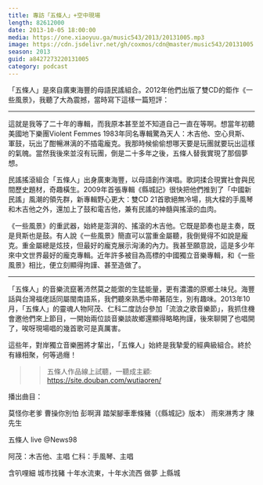 ```yaml
---
title: 專訪「五條人」+空中現場
length: 82612000
date: 2013-10-05 18:00:00
media: https://one.xiaoyuu.ga/music543/2013/20131005.mp3
image: https://cdn.jsdelivr.net/gh/coxmos/cdn@master/music543/20131005.png
season: 2013
guid: a8427273220131005
category: podcast
---
```


「五條人」是來自廣東海豐的母語民謠組合。2012年他們出版了雙CD的鉅作《一些風景》，我聽了大為震撼，當時寫下這樣一篇短評：
_____
這就是我等了二十年的專輯，而我原本甚至並不知道自己一直在等啊。想當年初聽美國地下樂團Violent Femmes 1983年同名專輯驚為天人：木吉他、空心貝斯、軍鼓，玩出了酣暢淋漓的不插電龐克。我那時候偷偷想哪天要是玩團就要玩出這樣的氣魄。當然我後來並沒有玩團，倒是二十多年之後，五條人替我實現了那個夢想。

民謠搖滾組合「五條人」出身廣東海豐，以母語創作演唱。歌詞揉合現實社會與民間歷史題材，奇趣橫生。2009年首張專輯《縣城記》很快把他們推到了「中國新民謠」風潮的領先群，新專輯野心更大：雙CD 21首歌絕無冷場，挑大樑的手風琴和木吉他之外，還加上了鼓和電吉他，兼有民謠的神髓與搖滾的血肉。

《一些風景》的重武器，始終是澎湃的、搖滾的木吉他。它既是節奏也是主奏，既是貝斯也是鼓。有人說《一些風景》簡直可以當重金屬聽，我倒覺得不如說是龐克。重金屬總是炫技，但最好的龐克展示洶湧的內力。我甚至願意說，這是多少年來中文世界最好的龐克專輯。近年許多被目為高標的中國獨立音樂專輯，和《一些風景》相比，便立刻顯得拘謹、甚至造做了。
_____

「五條人」的音樂流竄著沛然莫之能禦的生猛能量，更有濃濃的原鄉土味兒。海豐話與台灣福佬話同屬閩南語系，我們聽來熟悉中帶著陌生，別有趣味。2013年10月，「五條人」的靈魂人物阿茂、仁科二度訪台參加「流浪之歌音樂節」，我抓住機會邀他們來上節目，一開始兩位談音樂談故鄉還顯得略略拘謹，後來聊開了也唱開了，唉呀現場唱的幾首歌可是真厲害。

這些年，對岸獨立音樂圈將才輩出，「五條人」始終是我摯愛的經典級組合。終於有緣相聚，何等過癮！

>> 五條人作品線上試聽，一聽成主顧: https://site.douban.com/wutiaoren/

播出曲目：

莫怪你老爹
曹操你別怕
彭啊湃
踏架腳車牽條豬（《縣城記》版本）
雨來淋秀才
陳先生

五條人 live @News98

阿茂：木吉他、主唱
仁科：手風琴、主唱

含叭哩細
城市找豬
十年水流東，十年水流西
做夢
上縣城
